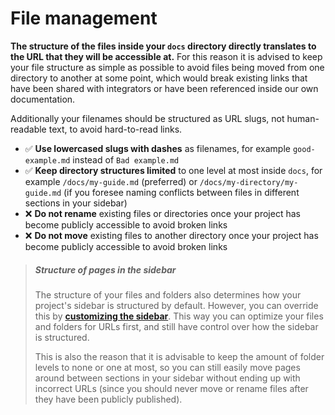 # File management

**The structure of the files inside your `docs` directory directly translates to the URL that they will be accessible at.** For this reason it is advised to keep your file structure as simple as possible to avoid files being moved from one directory to another at some point, which would break existing links that have been shared with integrators or have been referenced inside our own documentation.

Additionally your filenames should be structured as URL slugs, not human-readable text, to avoid hard-to-read links.

- ✅ **Use lowercased slugs with dashes** as filenames, for example `good-example.md` instead of `Bad example.md`
- ✅ **Keep directory structures limited** to one level at most inside `docs`, for example `/docs/my-guide.md` (preferred) or `/docs/my-directory/my-guide.md` (if you foresee naming conflicts between files in different sections in your sidebar)
- ❌ **Do not rename** existing files or directories once your project has become publicly accessible to avoid broken links
- ❌ **Do not move** existing files to another directory once your project has become publicly accessible to avoid broken links

> ##### Structure of pages in the sidebar
> The structure of your files and folders also determines how your project's sidebar is structured by default. However, you can override this by **[customizing the sidebar](./customizing-the-sidebar.md)**. This way you can optimize your files and folders for URLs first, and still have control over how the sidebar is structured.
>
> This is also the reason that it is advisable to keep the amount of folder levels to none or one at most, so you can still easily move pages around between sections in your sidebar without ending up with incorrect URLs (since you should never move or rename files after they have been publicly published).